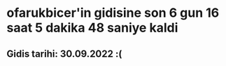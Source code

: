 # ofarukbicer'in gidisine son 6 gun 16 saat 5 dakika 48 saniye kaldi

## Gidis tarihi: 30.09.2022 :(